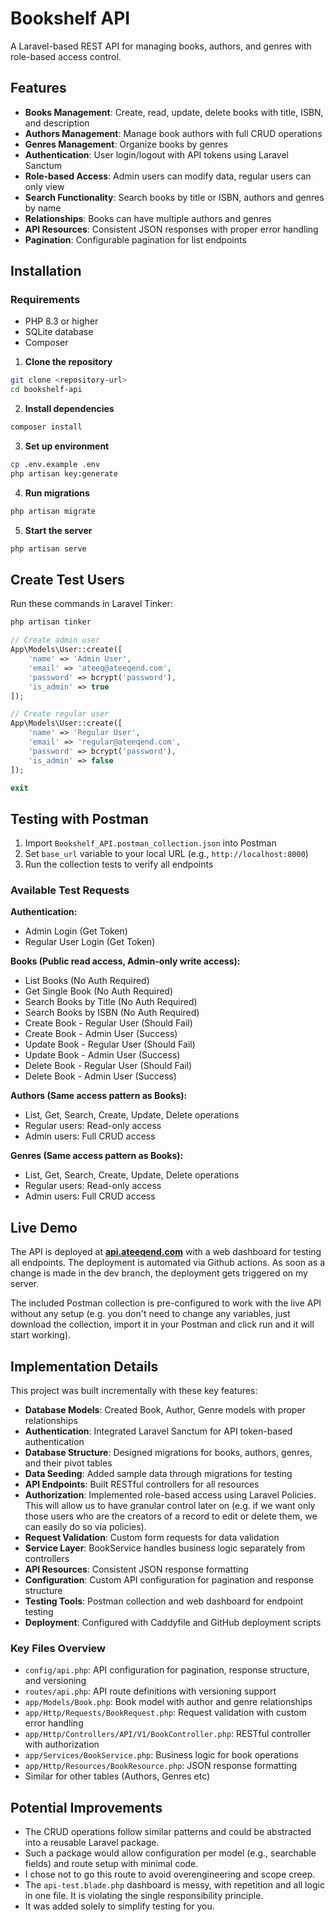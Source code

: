 # Bookshelf API

A Laravel-based REST API for managing books, authors, and genres with role-based access control.

## Features

-   **Books Management**: Create, read, update, delete books with title, ISBN, and description
-   **Authors Management**: Manage book authors with full CRUD operations
-   **Genres Management**: Organize books by genres
-   **Authentication**: User login/logout with API tokens using Laravel Sanctum
-   **Role-based Access**: Admin users can modify data, regular users can only view
-   **Search Functionality**: Search books by title or ISBN, authors and genres by name
-   **Relationships**: Books can have multiple authors and genres
-   **API Resources**: Consistent JSON responses with proper error handling
-   **Pagination**: Configurable pagination for list endpoints

## Installation

### Requirements

-   PHP 8.3 or higher
-   SQLite database
-   Composer

1. **Clone the repository**

```bash
git clone <repository-url>
cd bookshelf-api
```

2. **Install dependencies**

```bash
composer install
```

3. **Set up environment**

```bash
cp .env.example .env
php artisan key:generate
```

4. **Run migrations**

```bash
php artisan migrate
```

5. **Start the server**

```bash
php artisan serve
```

## Create Test Users

Run these commands in Laravel Tinker:

```bash
php artisan tinker
```

```php
// Create admin user
App\Models\User::create([
    'name' => 'Admin User',
    'email' => 'ateeq@ateeqend.com',
    'password' => bcrypt('password'),
    'is_admin' => true
]);

// Create regular user
App\Models\User::create([
    'name' => 'Regular User',
    'email' => 'regular@ateeqend.com',
    'password' => bcrypt('password'),
    'is_admin' => false
]);

exit
```

## Testing with Postman

1. Import `Bookshelf_API.postman_collection.json` into Postman
2. Set `base_url` variable to your local URL (e.g., `http://localhost:8000`)
3. Run the collection tests to verify all endpoints

### Available Test Requests

**Authentication:**

-   Admin Login (Get Token)
-   Regular User Login (Get Token)

**Books (Public read access, Admin-only write access):**

-   List Books (No Auth Required)
-   Get Single Book (No Auth Required)
-   Search Books by Title (No Auth Required)
-   Search Books by ISBN (No Auth Required)
-   Create Book - Regular User (Should Fail)
-   Create Book - Admin User (Success)
-   Update Book - Regular User (Should Fail)
-   Update Book - Admin User (Success)
-   Delete Book - Regular User (Should Fail)
-   Delete Book - Admin User (Success)

**Authors (Same access pattern as Books):**

-   List, Get, Search, Create, Update, Delete operations
-   Regular users: Read-only access
-   Admin users: Full CRUD access

**Genres (Same access pattern as Books):**

-   List, Get, Search, Create, Update, Delete operations
-   Regular users: Read-only access
-   Admin users: Full CRUD access

## Live Demo

The API is deployed at <a href="https://api.ateeqend.com" target="_blank">**api.ateeqend.com**</a> with a web dashboard for testing all endpoints. The deployment is automated via Github actions. As soon as a change is made in the dev branch, the deployment gets triggered on my server.

The included Postman collection is pre-configured to work with the live API without any setup (e.g. you don't need to change any variables, just download the collection, import it in your Postman and click run and it will start working).

## Implementation Details

This project was built incrementally with these key features:

-   **Database Models**: Created Book, Author, Genre models with proper relationships
-   **Authentication**: Integrated Laravel Sanctum for API token-based authentication
-   **Database Structure**: Designed migrations for books, authors, genres, and their pivot tables
-   **Data Seeding**: Added sample data through migrations for testing
-   **API Endpoints**: Built RESTful controllers for all resources
-   **Authorization**: Implemented role-based access using Laravel Policies. This will allow us to have granular control later on (e.g. if we want only those users who are the creators of a record to edit or delete them, we can easily do so via policies).
-   **Request Validation**: Custom form requests for data validation
-   **Service Layer**: BookService handles business logic separately from controllers
-   **API Resources**: Consistent JSON response formatting
-   **Configuration**: Custom API configuration for pagination and response structure
-   **Testing Tools**: Postman collection and web dashboard for endpoint testing
-   **Deployment**: Configured with Caddyfile and GitHub deployment scripts

### Key Files Overview

-   `config/api.php`: API configuration for pagination, response structure, and versioning
-   `routes/api.php`: API route definitions with versioning support
-   `app/Models/Book.php`: Book model with author and genre relationships
-   `app/Http/Requests/BookRequest.php`: Request validation with custom error handling
-   `app/Http/Controllers/API/V1/BookController.php`: RESTful controller with authorization
-   `app/Services/BookService.php`: Business logic for book operations
-   `app/Http/Resources/BookResource.php`: JSON response formatting
-   Similar for other tables (Authors, Genres etc)

## Potential Improvements

-   The CRUD operations follow similar patterns and could be abstracted into a reusable Laravel package.
-   Such a package would allow configuration per model (e.g., searchable fields) and route setup with minimal code.
-   I chose not to go this route to avoid overengineering and scope creep.
-   The `api-test.blade.php` dashboard is messy, with repetition and all logic in one file. It is violating the single responsibility principle.
-   It was added solely to simplify testing for you.
